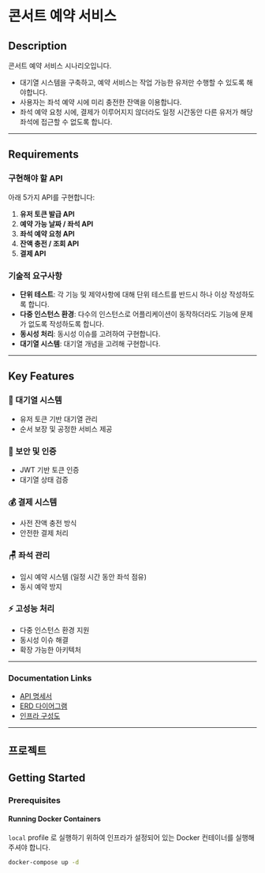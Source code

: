 # 콘서트 예약 서비스

## Description

콘서트 예약 서비스 시나리오입니다.

- 대기열 시스템을 구축하고, 예약 서비스는 작업 가능한 유저만 수행할 수 있도록 해야합니다.
- 사용자는 좌석 예약 시에 미리 충전한 잔액을 이용합니다.
- 좌석 예약 요청 시에, 결제가 이루어지지 않더라도 일정 시간동안 다른 유저가 해당 좌석에 접근할 수 없도록 합니다.

***

## Requirements

### 구현해야 할 API

아래 5가지 API를 구현합니다:

1. **유저 토큰 발급 API**
2. **예약 가능 날짜 / 좌석 API**
3. **좌석 예약 요청 API**
4. **잔액 충전 / 조회 API**
5. **결제 API**

### 기술적 요구사항

- **단위 테스트**: 각 기능 및 제약사항에 대해 단위 테스트를 반드시 하나 이상 작성하도록 합니다.
- **다중 인스턴스 환경**: 다수의 인스턴스로 어플리케이션이 동작하더라도 기능에 문제가 없도록 작성하도록 합니다.
- **동시성 처리**: 동시성 이슈를 고려하여 구현합니다.
- **대기열 시스템**: 대기열 개념을 고려해 구현합니다.

***

## Key Features

### 🎯 대기열 시스템
- 유저 토큰 기반 대기열 관리
- 순서 보장 및 공정한 서비스 제공

### 🔐 보안 및 인증
- JWT 기반 토큰 인증
- 대기열 상태 검증

### 💰 결제 시스템
- 사전 잔액 충전 방식
- 안전한 결제 처리

### 🪑 좌석 관리
- 임시 예약 시스템 (일정 시간 동안 좌석 점유)
- 동시 예약 방지

### ⚡ 고성능 처리
- 다중 인스턴스 환경 지원
- 동시성 이슈 해결
- 확장 가능한 아키텍처
---

### Documentation Links

- [API 명세서](docs/API.md)
- [ERD 다이어그램](docs/erd.svg)
- [인프라 구성도](docs/infra.md)
---
## 프로젝트

## Getting Started

### Prerequisites

#### Running Docker Containers

`local` profile 로 실행하기 위하여 인프라가 설정되어 있는 Docker 컨테이너를 실행해주셔야 합니다.

```bash
docker-compose up -d
```
